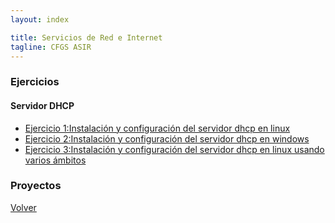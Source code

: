 ```yaml
---
layout: index

title: Servicios de Red e Internet
tagline: CFGS ASIR
---
```


### Ejercicios
#### Servidor DHCP
* [Ejercicio 1:Instalación y configuración del servidor dhcp en linux](e_dhcp_1)
* [Ejercicio 2:Instalación y configuración del servidor dhcp en windows](e_dhcp_2)
* [Ejercicio 3:Instalación y configuración del servidor dhcp en linux usando varios ámbitos](e_dhcp_3)

### Proyectos


[Volver](http://josedom24.github.io)
